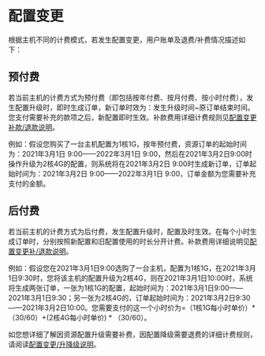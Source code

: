 # 配置变更

根据主机不同的计费模式，若发生配置变更，用户账单及退费/补费情况描述如下：

## 预付费
若当前主机的计费方式为预付费（即包括按年付费、按月付费、按小时付费），发生配置升级时，即时生成订单，新订单时效为：发生升级时间~原订单结束时间。您支付需要补充的款项之后，新配置即时生效。补款费用详细计费规则见[配置变更补款/退款说明](https://docs.ucloud.cn/charge/upgrade)。<br>

例如：假设您购买了一台主机配置为1核1G，按年预付费，资源订单的起始时间为：2021年3月1日 9:00——2022年3月1日 9:00，然后在2021年3月2日9:00时操作升级为2核4G的配置，则系统将在2021年3月2日 9:00时生成新订单，订单起始时间为：2021年3月2日 9:00——2022年3月1日 9:00，订单金额为您需要补充支付的金额。<br>

## 后付费
若当前主机的计费方式为后付费，发生配置升级时，配置及时生效。在每个小时生成订单时，分别按照新配置和旧配置使用的时长分开计费。补款费用详细说明见[配置变更补/退款说明](https://docs.ucloud.cn/charge/upgrade)。<br>

例如：假设您在2021年3月1日9:00选购了一台主机，配置为1核1G，在2021年3月1日9:30时，您将该主机的配置升级为2核4G，则在2021年3月1日10:00时，系统将生成两张订单，一张为1核1G的配置，起始时间为：2021年3月1日9:00——2021年3月1日9:30；另一张为2核4G的，订单起始时间为：2021年3月2日9:30——2021年3月2日10:00。您需要支付的这一个小时价为=（1核1G每小时单价）* （30/60）+(2核4G每小时单价) * （30/60）。<br>

如您想详细了解因资源配置升级需要补费，因配置降级需要退费的详细计费规则，请阅读[配置变更/升降级说明](https://docs.ucloud.cn/charge/upgrade)。

